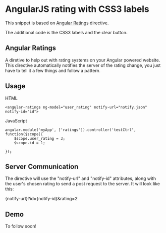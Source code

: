 AngularJS rating with CSS3 labels
=========

This snippet is based on [Angular Ratings](http://angular-ratings.thomporter.com) directive.

The additional code is the CSS3 labels and the clear button.


## Angular Ratings

A diretive to help out with rating systems on your Angular powered website.  This directive automatically notifies
the server of the rating change, you just have to tell it a few things and follow a pattern.


## Usage

HTML
```
<angular-ratings ng-model="user_rating" notify-url="notify.json" notify-id="id">
```

JavaScript
```
angular.module('myApp', ['ratings']).controller('testCtrl', function($scope){
	$scope.user_rating = 3;
	$scope.id = 1;

});
```

## Server Communication

The directive will use the "notify-url" and "notify-id" attributes, along with the user's chosen rating to send
a post request to the server.  It will look like this:

{notify-url}?id={notify-id}&rating=2


## Demo

To follow soon!
